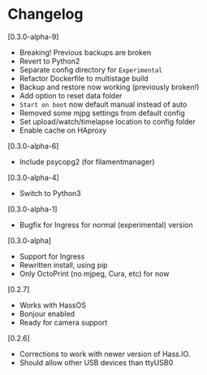 # Changelog

[0.3.0-alpha-9]
- Breaking! Previous backups are broken
- Revert to Python2
- Separate config directory for `Experimental`
- Refactor Dockerfile to multistage build
- Backup and restore now working (previously broken!)
- Add option to reset data folder
- `Start on boot` now default manual instead of auto
- Removed some mjpg settings from default config
- Set upload/watch/timelapse location to config folder
- Enable cache on HAproxy

[0.3.0-alpha-6]
- Include psycopg2 (for filamentmanager)

[0.3.0-alpha-4]
- Switch to Python3

[0.3.0-alpha-1]
- Bugfix for Ingress for normal (experimental) version

[0.3.0-alpha]
- Support for Ingress
- Rewritten install, using pip
- Only OctoPrint (no mjpeg, Cura, etc) for now

[0.2.7]
- Works with HassOS
- Bonjour enabled
- Ready for camera support

[0.2.6]
- Corrections to work with newer version of Hass.IO.
- Should allow other USB devices than ttyUSB0
